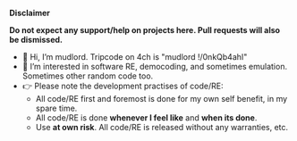 **Disclaimer**

**Do not expect any support/help on projects here. Pull requests will also be dismissed.**

- 👋 Hi, I’m mudlord. Tripcode on 4ch is "mudlord !/0nkQb4ahI" 
- 👀 I’m interested in software RE, democoding, and sometimes emulation. Sometimes other random code too.
- 👉 Please note the development practises of code/RE:
   - All code/RE first and foremost is done for my own self benefit, in my spare time.
   - All code/RE is done **whenever I feel like** and **when its done**.
   - Use **at own risk**. All code/RE is released without any warranties, etc.
